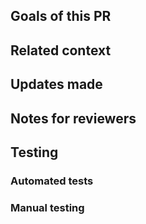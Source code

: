 <!--
Thank you for opening a PR!

Please fill in relevant details below, deleting the HTML comments (i.e. these sections)
as you go. If a section is not relevant at all feel free to remove it. Similarly, if you
have a different way of presenting the same types of information, feel free not to use
this template.
-->
## Goals of this PR

<!--
Give a brief explanation of what this PR is seeking to achieve and who will be
affected by it. Some examples:

```
This PR should make it easier for developers to add a new subcommand by reducing the
amount of boilerplate code required.
```

```
This PR fixes a user-facing bug with `baz`, filed as issue #12.
```

```
This PR improves our confidence in changes by adding new unit tests for existing
behavior. Specifically, this prevets reocurrance of the issue observed last week
where running the `baz` test after `qux` always passes.
```
-->

## Related context

<!--
If there are existing issues or PRs related to this PR, please begin this section
with links to them, for example:

```
Issues: #12, #24
Previous PR: #25
```

Also link to any documentation, reference materials, technical concepts or historical
context reviewers should be aware of while reviewing this PR.
-->

## Updates made

<!--
Provide a concise explanation of what actually changed in this PR. Use bullet points,
subheadsings, or screenshots if appropriate. For example:

```
Before this PR, the `baz` test would always pass if run after `qux`, because the
`qux` test wasn't fully isolated and sets up state that takes a fast path bypassing
the main `baz` oeprations. Fixing this was not trivial; `qux` cannot be fully
isolated because of the way it interacts with `foo`, `frob`, `bar` and `quxor`.

Instead, this change:

* adds a `resetContext()` method on the subcommand interface;
* calls `resetContext()` during test set-up for all subcommands;
* adds a default implementation of `resetContext()` to all subcommands;
* adds a specific `baz.resetContext()` to break the `qux` dependency; and
* adds documentation for how `resetContext()` should be used.
```
-->

## Notes for reviewers

<!--
List questions or requests you have for the reviewers of this PR, in particular if
you are uncertain about anything, if any approach is new or notable, or if there
are parts of the PR where you want reviewers to focus on specifically.
-->

## Testing

### Automated tests

<!--
List any new or notable automated testing changes here which give you confidence
in this PR.
-->

### Manual testing

<!--
List out scenarios you tested to validate this PR works as expected. Include enough
context for reviewers to be able to walk through your scenarios themselves.
-->
